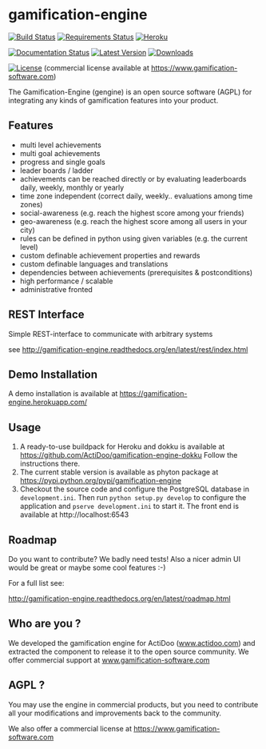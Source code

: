 # gamification-engine
[![Build Status](https://travis-ci.org/ActiDoo/gamification-engine.svg?branch=master)](https://travis-ci.org/ActiDoo/gamification-engine)
[![Requirements Status](https://requires.io/github/ActiDoo/gamification-engine/requirements.svg?branch=master)](https://requires.io/github/ActiDoo/gamification-engine/requirements/?branch=master)
[![Heroku](https://heroku-badge.herokuapp.com/?app=gamification-engine&root=admin)](https://gamification-engine.herokuapp.com)

[![Documentation Status](https://readthedocs.org/projects/gamification-engine/badge/?version=latest)](https://readthedocs.org/projects/gamification-engine/?badge=latest)
[![Latest Version](https://pypip.in/version/gamification-engine/badge.svg)](https://pypi.python.org/pypi/gamification-engine/)
[![Downloads](https://pypip.in/download/gamification-engine/badge.svg?period=month)](https://pypi.python.org/pypi/gamification-engine/)

[![License](https://pypip.in/license/gamification-engine/badge.svg)](https://pypi.python.org/pypi/gamification-engine/)
(commercial license available at https://www.gamification-software.com)


The Gamification-Engine (gengine) is an open source software (AGPL) for integrating any kinds of gamification features into your product.

## Features

- multi level achievements
- multi goal achievements
- progress and single goals 
- leader boards / ladder
- achievements can be reached directly or by evaluating leaderboards daily, weekly, monthly or yearly
- time zone independent (correct daily, weekly.. evaluations among time zones)
- social-awareness (e.g. reach the highest score among your friends)
- geo-awareness (e.g. reach the highest score among all users in your city)
- rules can be defined in python using given variables (e.g. the current level)
- custom definable achievement properties and rewards
- custom definable languages and translations
- dependencies between achievements (prerequisites & postconditions)
- high performance / scalable
- administrative fronted

## REST Interface

Simple REST-interface to communicate with arbitrary systems

see http://gamification-engine.readthedocs.org/en/latest/rest/index.html

## Demo Installation

A demo installation is available at https://gamification-engine.herokuapp.com/

## Usage

1. A ready-to-use buildpack for Heroku and dokku is available at https://github.com/ActiDoo/gamification-engine-dokku Follow the instructions there.
2. The current stable version is available as phyton package at https://pypi.python.org/pypi/gamification-engine
3. Checkout the source code and configure the PostgreSQL database in `development.ini`. Then run `python setup.py develop` to configure the application and `pserve development.ini` to start it. The front end is available at http://localhost:6543

## Roadmap

Do you want to contribute? We badly need tests!
Also a nicer admin UI would be great or maybe some cool features :-) 

For a full list see:

http://gamification-engine.readthedocs.org/en/latest/roadmap.html

## Who are you ?

We developed the gamification engine for ActiDoo (www.actidoo.com) and extracted the component to release it to the open source community.
We offer commercial support at www.gamification-software.com

## AGPL ?

You may use the engine in commercial products, but you need to contribute all your modifications and improvements back to the community.

We also offer a commercial license at https://www.gamification-software.com
